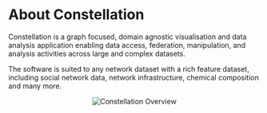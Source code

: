 # About Constellation

Constellation is a graph focused, domain agnostic visualisation and data
analysis application enabling data access, federation, manipulation, and
analysis activities across large and complex datasets.

The software is suited to any network dataset with a rich feature
dataset, including social network data, network infrastructure, chemical
composition and many more.

<div style="text-align: center">

<img src="../ext/docs/CoreFunctionality/resources/Constellation.png" alt="Constellation
Overview" />

</div>
